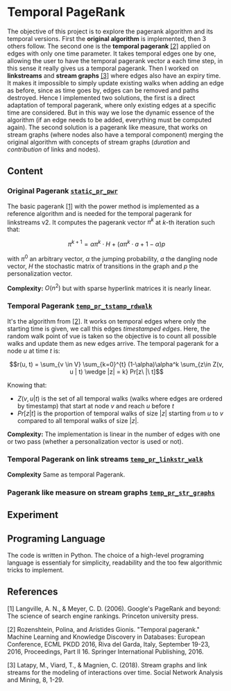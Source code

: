 # Temporal PageRank

The objective of this project is to explore the pagerank algorithm and its temporal versions. First the **original algorithm** is implemented, then 3 others follow. The second one is the **temporal pagerank** [[2]](#2) applied on edges with only one time parameter. It takes temporal edges one by one, allowing the user to have the temporal pagerank vector a each time step, in this sense it really gives us a temporal pagerank. Then I worked on **linkstreams** and **stream graphs** [[3]](#3) where edges also have an expiry time. It makes it impossible to simply update existing walks when adding an edge as before, since as time goes by, edges can be removed and paths destroyed. Hence I implemented two solutions, the first is a direct adaptation of temporal pagerank, where only existing edges at a specific time are considered. But in this way we lose the dynamic essence of the algorithm (if an edge needs to be added, everything must be computed again). The second solution is a pagerank like measure, that works on stream graphs (where nodes also have a temporal component) merging the original algorithm with concepts of stream graphs (*duration* and *contribution* of links and nodes).

## Content

### Original Pagerank [```static_pr_pwr```](./src/pagerank.py)
The basic pagerank [[1]](#1) with the power method is implemented as a reference algorithm and is needed for the temporal pagerank for linkstreams v2.
It computes the pagerank vector $\pi^k$ at $k$-th iteration such that:

$$\pi^{k+1} = \alpha \pi^k \cdot H + (\alpha \pi^k \cdot a + 1-\alpha) p$$

with $\pi^0$ an arbitrary vector, $\alpha$ the jumping probability, $a$ the dangling node vector, $H$ the stochastic matrix of transitions in the graph and $p$ the personalization vector.

**Complexity:** $O(n^2)$ but with sparse hyperlink matrices it is nearly linear.

### Temporal Pagerank [```temp_pr_tstamp_rdwalk```](./src/pagerank.py)
It's the algorithm from [[2]](#2). It works on temporal edges where only the starting time is given, we call this edges *timestamped edges*.
Here, the random walk point of vue is taken so the objective is to count all possible walks and update them as new edges arrive. The temporal pagerank for a node $u$ at time $t$ is:

$$r(u, t) = \sum_{v \in V} \sum_{k=0}^{t} (1-\alpha)\alpha^k \sum_{z\in Z(v, u | t) \wedge |z| = k} Pr[z\ |\ t]$$

Knowing that:
- $Z(v, u|t)$ is the set of all temporal walks (walks where edges are ordered by timestamp) that start at node $v$ and reach $u$ before $t$
- $Pr[z|t]$ is the proportion of temporal walks of size $|z|$ starting from $u$ to $v$ compared to all temporal walks of size $|z|$.

**Complexity:** The implementation is linear in the number of edges with one or two pass (whether a personalization vector is used or not).

### Temporal Pagerank on link streams [```temp_pr_linkstr_walk```](./src/pagerank.py)


**Complexity** Same as temporal Pagerank.

### Pagerank like measure on stream graphs [```temp_pr_str_graphs```](./src/pagerank.py)

## Experiment

## Programing Language

The code is written in Python. The choice of a high-level programing language is essentialy for simplicity, readability and the too few algorithmic tricks to implement.

## References

<a id="1">[1]</a> 
Langville, A. N., & Meyer, C. D. (2006). Google's PageRank and beyond: The science of search engine rankings. Princeton university press.

<a id="2">[2]</a> 
Rozenshtein, Polina, and Aristides Gionis. "Temporal pagerank." Machine Learning and Knowledge Discovery in Databases: European Conference, ECML PKDD 2016, Riva del Garda, Italy, September 19-23, 2016, Proceedings, Part II 16. Springer International Publishing, 2016.

<a id="3">[3]</a> 
Latapy, M., Viard, T., & Magnien, C. (2018). Stream graphs and link streams for the modeling of interactions over time. Social Network Analysis and Mining, 8, 1-29.


